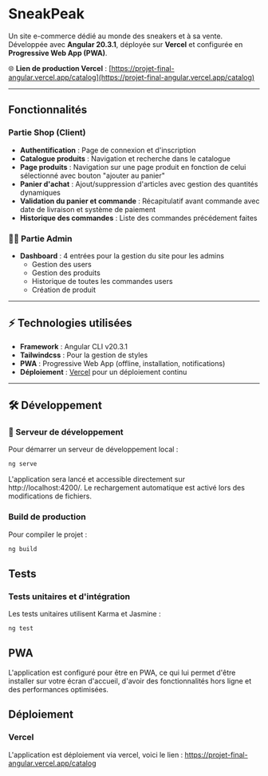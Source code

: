 # SneakPeak

Un site e-commerce dédié au monde des sneakers et à sa vente. Développée avec **Angular 20.3.1**, déployée sur **Vercel** et configurée en **Progressive Web App (PWA)**.

🌐 **Lien de production Vercel** : [https://projet-final-angular.vercel.app/catalog](https://projet-final-angular.vercel.app/catalog)

---

## Fonctionnalités

### Partie Shop (Client)

- **Authentification** : Page de connexion et d'inscription
- **Catalogue produits** : Navigation et recherche dans le catalogue
- **Page produits** : Navigation sur une page produit en fonction de celui sélectionné avec bouton "ajouter au panier"
- **Panier d'achat** : Ajout/suppression d'articles avec gestion des quantités dynamiques
- **Validation du panier et commande** : Récapitulatif avant commande avec date de livraison et système de paiement
- **Historique des commandes** : Liste des commandes précédement faites

### 👨‍💼 Partie Admin

- **Dashboard** : 4 entrées pour la gestion du site pour les admins
  - Gestion des users
  - Gestion des produits
  - Historique de toutes les commandes users
  - Création de produit

---

## ⚡ Technologies utilisées

- **Framework** : Angular CLI v20.3.1
- **Tailwindcss** : Pour la gestion de styles
- **PWA** : Progressive Web App (offline, installation, notifications)
- **Déploiement** : [Vercel](https://vercel.com/) pour un déploiement continu

---

## 🛠️ Développement

### 🔧 Serveur de développement

Pour démarrer un serveur de développement local :

```bash
ng serve
```

L'application sera lancé et accessible directement sur http://localhost:4200/. Le rechargement automatique est activé lors des modifications de fichiers.

### Build de production

Pour compiler le projet :

```bash
ng build
```

##  Tests

### Tests unitaires et d'intégration

Les tests unitaires utilisent Karma et Jasmine :

```bash
ng test
```

##  PWA

L'application est configuré pour être en PWA, ce qui lui permet d'être installer sur votre écran d'accueil, d'avoir des fonctionnalités hors ligne et des performances optimisées.

##  Déploiement

### Vercel

L'application est déploiement via vercel, voici le lien : https://projet-final-angular.vercel.app/catalog
